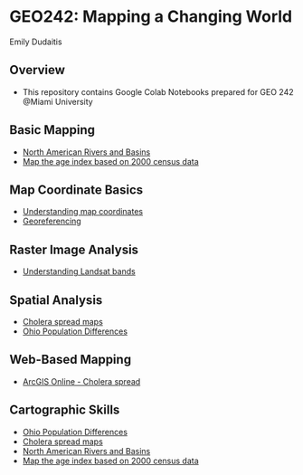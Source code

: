 # GEO242: Mapping a Changing World 
Emily Dudaitis

## Overview
- This repository contains Google Colab Notebooks prepared for GEO 242 @Miami University

## Basic Mapping

- [North American Rivers and Basins](https://colab.research.google.com/drive/1IQNRXijBQkcTYD15o7sS1OKaVGHWVD5G?usp=drive_link)
- [Map the age index based on 2000 census data](https://colab.research.google.com/drive/1-4nEGQeY_QVW0HydfPV3Ct-5iO_EwNlj?usp=drive_link)

## Map Coordinate Basics

- [Understanding map coordinates](https://github.com/edudaitis/gis-project-portfolio-geo242/blob/main/map-coordinate-basics/GEO242_9_9_In_Class_Exercise_Lat_Long_Calc.ipynb)
- [Georeferencing](https://github.com/edudaitis/gis-project-portfolio-geo242/blob/main/map-coordinate-basics/GEO242_9_9_In_Class_Exercise_Lat_Long_Calc.ipynb)

## Raster Image Analysis

- [Understanding Landsat bands](https://github.com/edudaitis/gis-project-portfolio-geo242/blob/main/map-coordinate-basics/GEO242_9_9_In_Class_Exercise_Lat_Long_Calc.ipynb)

## Spatial Analysis
- [Cholera spread maps](https://github.com/edudaitis/gis-project-portfolio-geo242/blob/main/map-coordinate-basics/GEO242_9_9_In_Class_Exercise_Lat_Long_Calc.ipynb)
- [Ohio Population Differences](https://colab.research.google.com/drive/1wm8gng0265jxfmcbZL6d6RK86n-UIQ-2?usp=sharing)

## Web-Based Mapping
- [ArcGIS Online - Cholera spread](https://miamioh.maps.arcgis.com/apps/mapviewer/index.html?webmap=01d829bc521e4ea09256c2ca4862a2b7)

## Cartographic Skills
- [Ohio Population Differences](https://colab.research.google.com/drive/1wm8gng0265jxfmcbZL6d6RK86n-UIQ-2?usp=sharing)
- [Cholera spread maps](https://github.com/edudaitis/gis-project-portfolio-geo242/blob/main/map-coordinate-basics/GEO242_9_9_In_Class_Exercise_Lat_Long_Calc.ipynb)
- [North American Rivers and Basins](https://colab.research.google.com/drive/1IQNRXijBQkcTYD15o7sS1OKaVGHWVD5G?usp=drive_link)
- [Map the age index based on 2000 census data](https://colab.research.google.com/drive/1-4nEGQeY_QVW0HydfPV3Ct-5iO_EwNlj?usp=drive_link)

```

